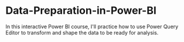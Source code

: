 # Data-Preparation-in-Power-BI
In this interactive Power BI course, I'll practice how to use Power Query Editor to transform and shape the data to be ready for analysis. 
